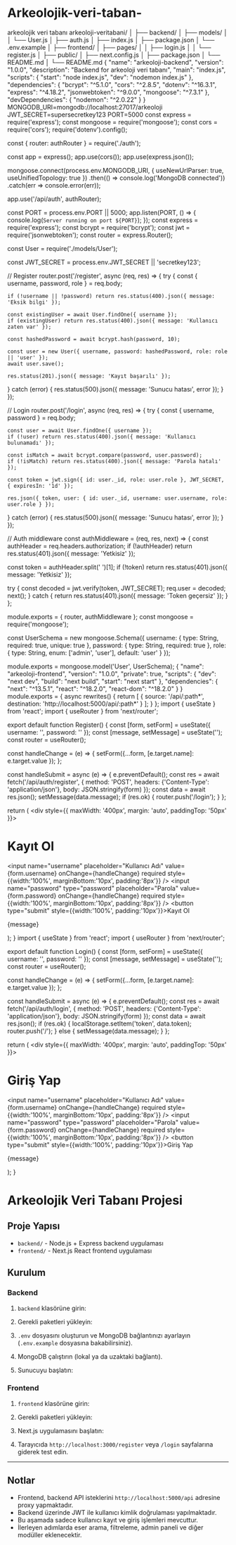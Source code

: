 # Arkeolojik-veri-taban-
arkeolojik veri tabanı
arkeoloji-veritabani/
│
├── backend/
│   ├── models/
│   │   └── User.js
│   ├── auth.js
│   ├── index.js
│   ├── package.json
│   └── .env.example
│
├── frontend/
│   ├── pages/
│   │   ├── login.js
│   │   └── register.js
│   ├── public/
│   ├── next.config.js
│   ├── package.json
│   └── README.md
│
└── README.md
{
  "name": "arkeoloji-backend",
  "version": "1.0.0",
  "description": "Backend for arkeoloji veri tabanı",
  "main": "index.js",
  "scripts": {
    "start": "node index.js",
    "dev": "nodemon index.js"
  },
  "dependencies": {
    "bcrypt": "^5.1.0",
    "cors": "^2.8.5",
    "dotenv": "^16.3.1",
    "express": "^4.18.2",
    "jsonwebtoken": "^9.0.0",
    "mongoose": "^7.3.1"
  },
  "devDependencies": {
    "nodemon": "^2.0.22"
  }
}
MONGODB_URI=mongodb://localhost:27017/arkeoloji
JWT_SECRET=supersecretkey123
PORT=5000
const express = require('express');
const mongoose = require('mongoose');
const cors = require('cors');
require('dotenv').config();

const { router: authRouter } = require('./auth');

const app = express();
app.use(cors());
app.use(express.json());

mongoose.connect(process.env.MONGODB_URI, { useNewUrlParser: true, useUnifiedTopology: true })
  .then(() => console.log('MongoDB connected'))
  .catch(err => console.error(err));

app.use('/api/auth', authRouter);

const PORT = process.env.PORT || 5000;
app.listen(PORT, () => {
  console.log(`Server running on port ${PORT}`);
});
const express = require('express');
const bcrypt = require('bcrypt');
const jwt = require('jsonwebtoken');
const router = express.Router();

const User = require('./models/User');

const JWT_SECRET = process.env.JWT_SECRET || 'secretkey123';

// Register
router.post('/register', async (req, res) => {
  try {
    const { username, password, role } = req.body;

    if (!username || !password) return res.status(400).json({ message: 'Eksik bilgi' });

    const existingUser = await User.findOne({ username });
    if (existingUser) return res.status(400).json({ message: 'Kullanıcı zaten var' });

    const hashedPassword = await bcrypt.hash(password, 10);

    const user = new User({ username, password: hashedPassword, role: role || 'user' });
    await user.save();

    res.status(201).json({ message: 'Kayıt başarılı' });
  } catch (error) {
    res.status(500).json({ message: 'Sunucu hatası', error });
  }
});

// Login
router.post('/login', async (req, res) => {
  try {
    const { username, password } = req.body;

    const user = await User.findOne({ username });
    if (!user) return res.status(400).json({ message: 'Kullanıcı bulunamadı' });

    const isMatch = await bcrypt.compare(password, user.password);
    if (!isMatch) return res.status(400).json({ message: 'Parola hatalı' });

    const token = jwt.sign({ id: user._id, role: user.role }, JWT_SECRET, { expiresIn: '1d' });

    res.json({ token, user: { id: user._id, username: user.username, role: user.role } });
  } catch (error) {
    res.status(500).json({ message: 'Sunucu hatası', error });
  }
});

// Auth middleware
const authMiddleware = (req, res, next) => {
  const authHeader = req.headers.authorization;
  if (!authHeader) return res.status(401).json({ message: 'Yetkisiz' });

  const token = authHeader.split(' ')[1];
  if (!token) return res.status(401).json({ message: 'Yetkisiz' });

  try {
    const decoded = jwt.verify(token, JWT_SECRET);
    req.user = decoded;
    next();
  } catch {
    return res.status(401).json({ message: 'Token geçersiz' });
  }
};

module.exports = { router, authMiddleware };
const mongoose = require('mongoose');

const UserSchema = new mongoose.Schema({
  username: { type: String, required: true, unique: true },
  password: { type: String, required: true },
  role: { type: String, enum: ['admin', 'user'], default: 'user' }
});

module.exports = mongoose.model('User', UserSchema);
{
  "name": "arkeoloji-frontend",
  "version": "1.0.0",
  "private": true,
  "scripts": {
    "dev": "next dev",
    "build": "next build",
    "start": "next start"
  },
  "dependencies": {
    "next": "^13.5.1",
    "react": "^18.2.0",
    "react-dom": "^18.2.0"
  }
}
module.exports = {
  async rewrites() {
    return [
      {
        source: '/api/:path*',
        destination: 'http://localhost:5000/api/:path*'
      }
    ];
  }
};
import { useState } from 'react';
import { useRouter } from 'next/router';

export default function Register() {
  const [form, setForm] = useState({ username: '', password: '' });
  const [message, setMessage] = useState('');
  const router = useRouter();

  const handleChange = (e) => {
    setForm({...form, [e.target.name]: e.target.value });
  };

  const handleSubmit = async (e) => {
    e.preventDefault();
    const res = await fetch('/api/auth/register', {
      method: 'POST',
      headers: {'Content-Type': 'application/json'},
      body: JSON.stringify(form)
    });
    const data = await res.json();
    setMessage(data.message);
    if (res.ok) {
      router.push('/login');
    }
  };

  return (
    <div style={{ maxWidth: '400px', margin: 'auto', paddingTop: '50px' }}>
      <h1>Kayıt Ol</h1>
      <form onSubmit={handleSubmit}>
        <input name="username" placeholder="Kullanıcı Adı" value={form.username} onChange={handleChange} required style={{width:'100%', marginBottom:'10px', padding:'8px'}} />
        <input name="password" type="password" placeholder="Parola" value={form.password} onChange={handleChange} required style={{width:'100%', marginBottom:'10px', padding:'8px'}} />
        <button type="submit" style={{width:'100%', padding:'10px'}}>Kayıt Ol</button>
      </form>
      <p>{message}</p>
    </div>
  );
}
import { useState } from 'react';
import { useRouter } from 'next/router';

export default function Login() {
  const [form, setForm] = useState({ username: '', password: '' });
  const [message, setMessage] = useState('');
  const router = useRouter();

  const handleChange = (e) => {
    setForm({...form, [e.target.name]: e.target.value });
  };

  const handleSubmit = async (e) => {
    e.preventDefault();
    const res = await fetch('/api/auth/login', {
      method: 'POST',
      headers: {'Content-Type': 'application/json'},
      body: JSON.stringify(form)
    });
    const data = await res.json();
    if (res.ok) {
      localStorage.setItem('token', data.token);
      router.push('/');
    } else {
      setMessage(data.message);
    }
  };

  return (
    <div style={{ maxWidth: '400px', margin: 'auto', paddingTop: '50px' }}>
      <h1>Giriş Yap</h1>
      <form onSubmit={handleSubmit}>
        <input name="username" placeholder="Kullanıcı Adı" value={form.username} onChange={handleChange} required style={{width:'100%', marginBottom:'10px', padding:'8px'}} />
        <input name="password" type="password" placeholder="Parola" value={form.password} onChange={handleChange} required style={{width:'100%', marginBottom:'10px', padding:'8px'}} />
        <button type="submit" style={{width:'100%', padding:'10px'}}>Giriş Yap</button>
      </form>
      <p>{message}</p>
    </div>
  );
}
# Arkeolojik Veri Tabanı Projesi

## Proje Yapısı

- `backend/` - Node.js + Express backend uygulaması  
- `frontend/` - Next.js React frontend uygulaması  

## Kurulum

### Backend

1. `backend` klasörüne girin:

2. Gerekli paketleri yükleyin:

3. `.env` dosyasını oluşturun ve MongoDB bağlantınızı ayarlayın (`.env.example` dosyasına bakabilirsiniz).

4. MongoDB çalıştırın (lokal ya da uzaktaki bağlantı).

5. Sunucuyu başlatın:

### Frontend

1. `frontend` klasörüne girin:

2. Gerekli paketleri yükleyin:

3. Next.js uygulamasını başlatın:

4. Tarayıcıda `http://localhost:3000/register` veya `/login` sayfalarına giderek test edin.

---

## Notlar

- Frontend, backend API isteklerini `http://localhost:5000/api` adresine proxy yapmaktadır.
- Backend üzerinde JWT ile kullanıcı kimlik doğrulaması yapılmaktadır.
- Bu aşamada sadece kullanıcı kayıt ve giriş işlemleri mevcuttur.
- İlerleyen adımlarda eser arama, filtreleme, admin paneli ve diğer modüller eklenecektir.

